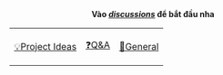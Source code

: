 <div align="center">
  <b
    >Vào
    <a href="https://github.com/dev-career/Dev4Life-MERN-Community/discussions"
      ><i>discussions</i></a
    >
    để bắt đầu nha</b
  >

  <b>
    <table>
      <tr>
        <td>
          <a
            href="https://github.com/dev-career/Dev4Life-MERN-Community/discussions/categories/ideas"
            ><p>💡Project Ideas</p></a
          >
        </td>
        <td>
          <a
            href="https://github.com/dev-career/Dev4Life-MERN-Community/discussions/categories/q-a"
            ><p>❓Q&A</p></a
          >
        </td>
        <td>
          <a
            href="https://github.com/dev-career/Dev4Life-MERN-Community/discussions/categories/general"
            ><p>💬General</p></a
          >
        </td>
      </tr>
    </table>
  </b>
</div>
